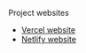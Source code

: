 Project websites
* [Vercel website](https://videos-hooks-lilac-nine.vercel.app/)
* [Netlify website](https://sad-sammet-d54730.netlify.app/)
